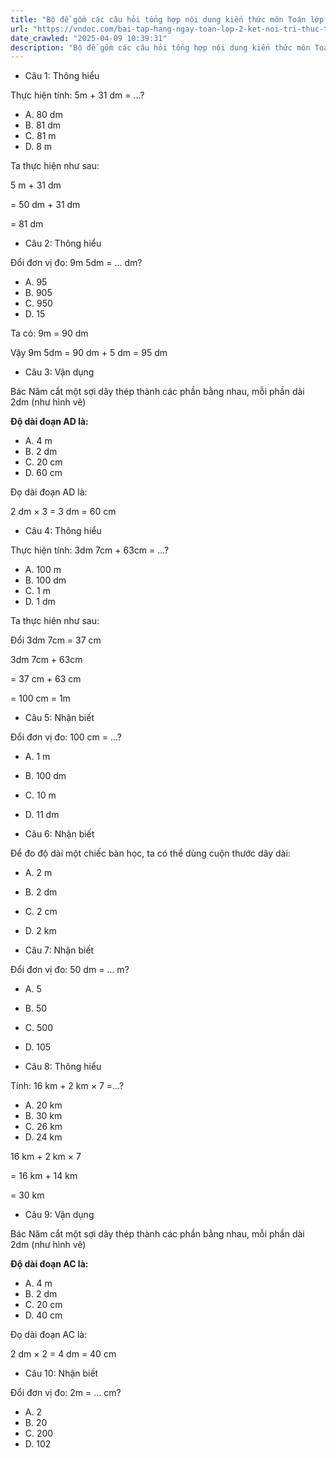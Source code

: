 ```yaml
---
title: "Bộ đề gồm các câu hỏi tổng hợp nội dung kiến thức môn Toán lớp 2 đã học ở Tuần 28: Luyện tập chung trang 75 trong chương trình Toán lớp 2 Tập 2 Kết nối tri thức, giúp các em ôn tập và luyện giải các dạng bài tập Toán lớp 2. Mời các em cùng luyện tập."
url: "https://vndoc.com/bai-tap-hang-ngay-toan-lop-2-ket-noi-tri-thuc-tuan-28-thu-3-339781"
date_crawled: "2025-04-09 10:39:31"
description: "Bộ đề gồm các câu hỏi tổng hợp nội dung kiến thức môn Toán lớp 2 đã học ở Tuần 28: Luyện tập chung trang 75 trong chương trình Toán lớp 2 Tập 2 Kết nối tri thức, giúp các em ôn tập và luyện giải các dạng bài tập Toán lớp 2. Mời các em cùng luyện tập."
---
```


* Câu 1:  Thông hiểu

Thực hiện tính: 5m + 31 dm = ...?

  * A. 80 dm 
  * B. 81 dm 
  * C. 81 m 
  * D. 8 m 



Ta thực hiện như sau:

5 m + 31 dm

= 50 dm + 31 dm

= 81 dm

* Câu 2:  Thông hiểu

Đổi đơn vị đo: 9m 5dm = ... dm?

  * A. 95 
  * B. 905 
  * C. 950 
  * D. 15 



Ta có: 9m = 90 dm

Vậy 9m 5dm = 90 dm + 5 dm = 95 dm

* Câu 3:  Vận dụng

Bác Năm cắt một sợi dây thép thành các phần bằng nhau, mỗi phần dài 2dm (như hình vẽ)

**Độ dài đoạn AD là:**

  * A. 4 m 
  * B. 2 dm 
  * C. 20 cm 
  * D. 60 cm 



Đọ dài đoạn AD là:

2 dm × 3 = 3 dm = 60 cm

* Câu 4:  Thông hiểu

Thực hiện tính: 3dm 7cm + 63cm = ...?

  * A. 100 m 
  * B. 100 dm 
  * C. 1 m 
  * D. 1 dm 



Ta thực hiên như sau:

Đổi 3dm 7cm = 37 cm

3dm 7cm + 63cm

= 37 cm + 63 cm

= 100 cm = 1m

* Câu 5:  Nhận biết

Đổi đơn vị đo: 100 cm = ...?

  * A. 1 m 
  * B. 100 dm 
  * C. 10 m 
  * D. 11 dm 



* Câu 6:  Nhận biết

Để đo độ dài một chiếc bàn học, ta có thể dùng cuộn thước dây dài:

  * A. 2 m 
  * B. 2 dm 
  * C. 2 cm 
  * D. 2 km 



* Câu 7:  Nhận biết

Đổi đơn vị đo: 50 dm = ... m?

  * A. 5 
  * B. 50 
  * C. 500 
  * D. 105 



* Câu 8:  Thông hiểu

Tính: 16 km + 2 km × 7 =...?

  * A. 20 km 
  * B. 30 km 
  * C. 26 km 
  * D. 24 km 



16 km + 2 km × 7

= 16 km + 14 km

= 30 km

* Câu 9:  Vận dụng

Bác Năm cắt một sợi dây thép thành các phần bằng nhau, mỗi phần dài 2dm (như hình vẽ)

**Độ dài đoạn AC là:**

  * A. 4 m 
  * B. 2 dm 
  * C. 20 cm 
  * D. 40 cm 



Đọ dài đoạn AC là:

2 dm × 2 = 4 dm = 40 cm

* Câu 10:  Nhận biết

Đổi đơn vị đo: 2m = ... cm?

  * A. 2 
  * B. 20 
  * C. 200 
  * D. 102 


